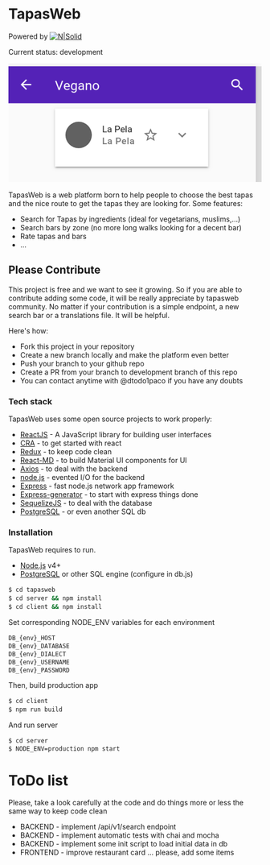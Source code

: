 # TapasWeb

Powered by [![N|Solid](https://dtodo1paco.github.io/cv/build/static/media/favicon.dd4465b0.ico)](https://dtodo1paco.github.io/cv/)

Current status: development

![status|20190607](https://github.com/dtodo1paco/tapasweb/raw/master/screenshots/20190607.png)

TapasWeb is a web platform born to help people to choose the best tapas and the nice route to get the tapas they are looking for. Some features:

  - Search for Tapas by ingredients (ideal for vegetarians, muslims,...)
  - Search bars by zone (no more long walks looking for a decent bar)
  - Rate tapas and bars
  - ... 

## Please Contribute

  This project is free and we want to see it growing. So if you are able to contribute adding some code, it will be really appreciate by tapasweb community. No matter if your contribution is a simple endpoint, a new search bar or a translations file. It will be helpful.


Here's how:
  - Fork this project in your repository
  - Create a new branch locally and make the platform even better
  - Push your branch to your github repo
  - Create a PR from your branch to development branch of this repo
  - You can contact anytime with @dtodo1paco if you have any doubts

### Tech stack

TapasWeb uses some open source projects to work properly:

* [ReactJS](https://reactjs.org/) - A JavaScript library for building user interfaces
* [CRA](https://github.com/facebook/create-react-app) - to get started with react
* [Redux](https://redux.js.org/) - to keep code clean
* [React-MD](https://react-md.mlaursen.com/) - to build Material UI components for UI
* [Axios](https://github.com/axios/axios) - to deal with the backend
* [node.js](https://nodejs.org/) - evented I/O for the backend
* [Express](https://expressjs.com/) - fast node.js network app framework
* [Express-generator](https://expressjs.com/en/starter/generator.html) - to start with express things done
* [SequelizeJS](https://sequelize.readthedocs.io/en/v3/) - to deal with the database
* [PostgreSQL](https://www.postgresql.org/) - or even another SQL db

### Installation

TapasWeb requires to run.
* [Node.js](https://nodejs.org/) v4+ 
* [PostgreSQL](https://www.postgresql.org/) or other SQL engine (configure in db.js)

```sh
$ cd tapasweb
$ cd server && npm install
$ cd client && npm install
```
Set corresponding NODE_ENV variables for each environment
```
DB_{env}_HOST
DB_{env}_DATABASE
DB_{env}_DIALECT
DB_{env}_USERNAME
DB_{env}_PASSWORD
```
Then, build production app
```sh
$ cd client
$ npm run build
```
And run server
```
$ cd server
$ NODE_ENV=production npm start
```
# ToDo list
Please, take a look carefully at the code and do things more or less the same way to keep code clean
- BACKEND - implement /api/v1/search endpoint 
- BACKEND - implement automatic tests with chai and mocha
- BACKEND - implement some init script to load initial data in db
- FRONTEND - improve restaurant card
... please, add some items
